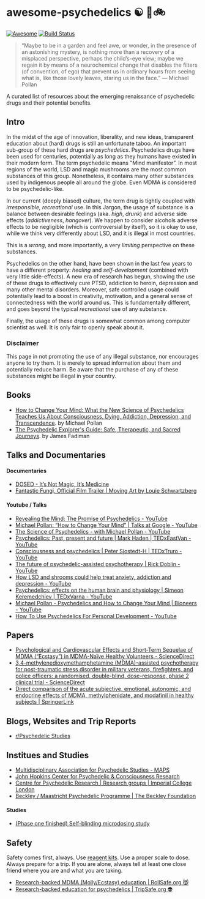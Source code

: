 # awesome-psychedelics ☯️ 🍄🚲
[![Awesome](https://cdn.rawgit.com/sindresorhus/awesome/d7305f38d29fed78fa85652e3a63e154dd8e8829/media/badge.svg)](https://github.com/sindresorhus/awesome) [![Build Status](https://travis-ci.com/kianenigma/awesome-psychedelics.svg)](https://travis-ci.com/kianenigma/awesome-psychedelics)


> “Maybe to be in a garden and feel awe, or wonder, in the presence of an astonishing mystery, is nothing more than a recovery of a misplaced perspective, perhaps the child’s-eye view; maybe we regain it by means of a neurochemical change that disables the filters (of convention, of ego) that prevent us in ordinary hours from seeing what is, like those lovely leaves, staring us in the face.”
― Michael Pollan

A curated list of resources about the emerging renaissance of psychedelic drugs and their potential benefits.

## Intro 

In the midst of the age of innovation, liberality, and new ideas, transparent education about (hard) drugs is still an unfortunate taboo. An important sub-group of these hard drugs are _psychedelics_. Psychedelics drugs have been used for centuries, potentially as long as they humans have existed in their modern form. The term psychedelic means "Mind manifestor”. In most regions of the world, LSD and magic mushrooms are the most common substances of this group. Nonetheless, it contains many other substances used by indigenous people all around the globe. Even MDMA is considered to be psychedelic-like. 

In our current (deeply biased) culture, the term drug is tightly coupled with _irresponsible, recreational_ use. In this Jargon, the usage of substance is a balance between desirable feelings (aka. _high_, _drunk_) and adverse side effects (_addictiveness_, _hangover_). We happen to consider alcohols adverse effects to be negligible (which is controversial by itself), so it is okay to use, while we think very differently about LSD, and it is illegal in most countries. 

This is a _wrong_, and more importantly, a very *limiting* perspective on these substances. 

Psychedelics on the other hand, have been shown in the last few years to have a different property: _healing_ and _self-development_ (combined with very little side-effects). A new era of research has begun, showing the use of these drugs to effectively cure PTSD, addiction to heroin, depression and many other mental disorders. Moreover, safe controlled usage could potentially lead to a boost in creativity, motivation, and a general sense of connectedness with the world around us. This is fundamentally different, and goes beyond the typical _recreational_ use of any substance. 

Finally, the usage of these drugs is somewhat common among computer scientist as well. It is only fair to openly speak about it. 

### Disclaimer 

This page in not promoting the use of any illegal substance, nor encourages anyone to try them. It is merely to spread information about them and potentially reduce harm. Be aware that the purchase of any of these substances might be illegal in your country. 

## Books 

- [How to Change Your Mind: What the New Science of Psychedelics Teaches Us About Consciousness, Dying, Addiction, Depression, and Transcendence](https://www.goodreads.com/book/show/36613747-how-to-change-your-mind). by Michael Pollan
- [The Psychedelic Explorer's Guide: Safe, Therapeutic, and Sacred Journeys](https://www.goodreads.com/book/show/9721527-the-psychedelic-explorer-s-guide). by James Fadiman


## Talks and Documentaries

#### Documentaries

- [DOSED - It’s Not Magic, It’s Medicine](https://www.dosedmovie.com/)
- [Fantastic Fungi, Official Film Trailer | Moving Art by Louie Schwartzberg](https://fantasticfungi.com/trailer/)

#### Youtube / Talks 

- [Revealing the Mind: The Promise of Psychedelics - YouTube](https://www.youtube.com/watch?v=Fi66wFfOC-4)
- [Michael Pollan: “How to Change Your Mind” | Talks at Google - YouTube](https://www.youtube.com/watch?v=KuhmZSFvhL0)
- [The Science of Psychedelics - with Michael Pollan - YouTube](https://www.youtube.com/watch?v=LcAj1oxMT9U)
- [Psychedelics: Past, present and future | Mark Haden | TEDxEastVan - YouTube](https://www.youtube.com/watch?v=JI1dwVsPw2E)
- [Consciousness and psychedelics | Peter Sjostedt-H | TEDxTruro - YouTube](https://www.youtube.com/watch?v=tV8PSevhd_M)
- [The future of psychedelic-assisted psychotherapy | Rick Doblin - YouTube](https://www.youtube.com/watch?v=Q9XD8yRPxc8)
- [How LSD and shrooms could help treat anxiety, addiction and depression - YouTube](https://www.youtube.com/watch?v=b5i0aY_rUZU)
- [Psychedelics: effects on the human brain and physiology | Simeon Keremedchiev | TEDxVarna - YouTube](https://www.youtube.com/watch?v=FyAgx_tzh80&t=674s)
- [Michael Pollan - Psychedelics and How to Change Your Mind | Bioneers - YouTube](https://www.youtube.com/watch?v=5DrM90dg5t4&t=43s)
- [How To Use Psychedelics For Personal Development - YouTube](https://www.youtube.com/watch?v=CuOIECQ5zag)

## Papers 

- [Psychological and Cardiovascular Effects and Short-Term Sequelae of MDMA (“Ecstasy”) in MDMA-Naı̈ve Healthy Volunteers - ScienceDirect](https://www.sciencedirect.com/science/article/abs/pii/S0893133X9800013X)
- [3,4-methylenedioxymethamphetamine (MDMA)-assisted psychotherapy for post-traumatic stress disorder in military veterans, firefighters, and police officers: a randomised, double-blind, dose-response, phase 2 clinical trial - ScienceDirect](https://www.sciencedirect.com/science/article/abs/pii/S2215036618301354)
- [Direct comparison of the acute subjective, emotional, autonomic, and endocrine effects of MDMA, methylphenidate, and modafinil in healthy subjects | SpringerLink](https://link.springer.com/article/10.1007/s00213-017-4650-5)

## Blogs, Websites and Trip Reports

- [r/Psychedelic Studies](https://www.reddit.com/r/PsychedelicStudies/)

## Institues and Studies 

- [Multidisciplinary Association for Psychedelic Studies - MAPS](https://maps.org/)
- [John Hopkins Center for Psychedelic & Consciousness Research](https://hopkinspsychedelic.org/)
- [Centre for Psychedelic Research | Research groups | Imperial College London](https://www.imperial.ac.uk/psychedelic-research-centre)
- [Beckley / Maastricht Psychedelic Programme | The Beckley Foundation](https://beckleyfoundation.org/science/collaborations/maastricht-university-netherlands/)

#### Studies 

- [(Phase one finished) Self-blinding microdosing study](https://selfblinding-microdose.org/) 

## Safety 

Safety comes first, always. Use [reagent kits](https://www.reagent-tests.uk/). Use a proper scale to dose. Always prepare for a trip. If you are alone, always tell at least one close friend where you are and what you are taking. 

- [Research-backed MDMA (Molly/Ecstasy) education | RollSafe.org 😻](https://rollsafe.org/)
- [Research-backed education for psychedelics | TripSafe.org 👽](https://tripsafe.org/)
